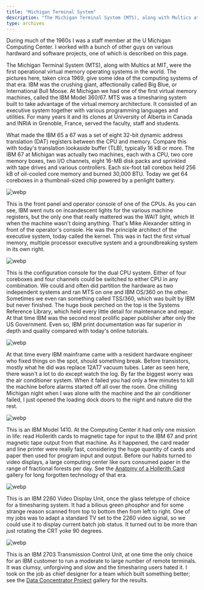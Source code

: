 ```yaml
---
title: "Michigan Terminal System"
description: "The Michigan Terminal System (MTS), along with Multics at MIT, were the first operational virtual memory operating systems in the world. On this page, Prof. David L. Mills describes the MTS while he was a staff member at the U Michigan Computing Center in the 1960s."
type: archives
---
```


During much of the 1960s I was a staff member at the U Michigan Computing Center. I worked with a bunch of other guys on various hardward and software projects, one of which is described on this page.

The Michigan Terminal System (MTS), along with Multics at MIT, were the first operational virtual memory operating systems in the world. The pictures here, taken circa 1969, give some idea of the computing systems of that era. IBM was the crushing giant, affectionally called Big Blue, or International Bull Moose. At Michigan we had one of the first virtual memory machines, called the IBM Model 360/67. MTS was a timesharing system built to take advantage of the virtual memory architecture. It consisted of an executive system together with various programming languages and utilities. For many years it and its clones at University of Alberta in Canada and INRIA in Grenoble, France, served the faculty, staff and students.

What made the IBM 65 a 67 was a set of eight 32-bit dynamic address translation (DAT) registers between the CPU and memory. Compare this with today's translation lookaside buffer (TLB), typically 16 kB or more. The IBM 67 at Michigan was actually two machines, each with a CPU, two core memory boxes, two I/O channels, eight 16-MB disk packs and sprinkled with tape drives and various controllers. Each six-foot tall corebox held 256 kB of oil-cooled core memory and burned 30,000 BTU. Today we get 64 coreboxes in a thumbnail-sized chip powered by a penlight battery.

![webp](/documentation/pic/ibm67b.webp)

This is the front panel and operator console of one of the CPUs. As you can see, IBM went nuts on incandescent lights for the various machine registers, but the only one that really mattered was the WAIT light, which lit when the machine wasn't doing anything. That's Mike Alexander sitting in front of the operator's console. He was the principle architect of the executive system, today called the kernel. This was in fact the first virtual memory, multiple processor executive system and a groundbreaking system in its own right.

![webp](/documentation/pic/ibm67d.webp)

This is the configuration console for the dual CPU system. Either of four coreboxes and four channels could be switched to either CPU in any combination. We could and often did partition the hardware as two independent systems and ran MTS on one and IBM OS/360 on the other. Sometimes we even ran something called TSS/360, which was built by IBM but never finished. The huge book perched on the top is the Systems Reference Library, which held every little detail for maintenance and repair. At that time IBM was the second most prolific paper publisher after only the US Government. Even so, IBM print documentation was far superior in depth and quality compared with today's online tutorials.

![webp](/documentation/pic/ibm67a.webp)

At that time every IBM mainframe came with a resident hardware engineer who fixed things on the spot, should something break. Before transistors, mostly what he did was replace 12AT7 vacuum tubes. Later as seen here, there wasn't a lot to do except watch the log. By far the biggest worry was the air conditioner system. When it failed you had only a few minutes to kill the machine before alarms started off all over the room. One chilling Michigan night when I was alone with the machine and the air conditioner failed, I just opened the loading dock doors to the night and nature did the rest.

![webp](/documentation/pic/1410.webp)

This is an IBM Model 1410. At the Computing Center it had only one mission in life: read Hollerith cards to magnetic tape for input to the IBM 67 and print magnetic tape output from that machine. As it happened, the card reader and line printer were really fast, considering the huge quantity of cards and paper then used for program input and output. Before our habits turned to video displays, a large computing center like ours consumed paper in the range of fractional forests per day. See the [Anatomy of a Hollerith Card](/reflib/gallery/gallery9/) gallery for long forgotten technology of that era.

![webp](/documentation/pic/2250b.webp)

This is an IBM 2260 Video Display Unit, once the glass teletype of choice for a timesharing system. It had a bilious green phosphor and for some strange reason scanned from top to bottom then from left to right. One of my jobs was to adapt a standard TV set to the 2260 video signal, so we could use it to display current batch job status. It turned out to be more than just rotating the CRT yoke 90 degrees.

![webp](/documentation/pic/2703.webp)

This is an IBM 2703 Transmission Control Unit, at one time the only choice for an IBM customer to run a moderate to large number of remote terminals. It was clumsy, unforgiving and slow and the timesharing users hated it. I took on the job as chief designer for a team which built something better; see the [Data Concentrator Project](/reflib/gallery/gallery7/) gallery for the results.
